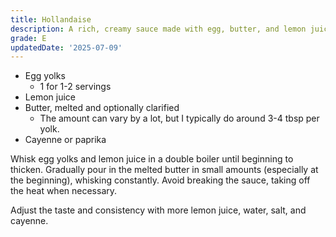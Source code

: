 ```yaml
---
title: Hollandaise
description: A rich, creamy sauce made with egg, butter, and lemon juice.
grade: E
updatedDate: '2025-07-09'
---
```

- Egg yolks
    - 1 for 1-2 servings
- Lemon juice
- Butter, melted and optionally clarified 
    - The amount can vary by a lot, but I typically do around 3-4 tbsp per yolk.
- Cayenne or paprika

Whisk egg yolks and lemon juice in a double boiler until beginning to thicken. Gradually
pour in the melted butter in small amounts (especially at the beginning), whisking constantly. Avoid breaking the sauce, taking off the heat when necessary.

Adjust the taste and consistency with more lemon juice, water, salt, and cayenne.
